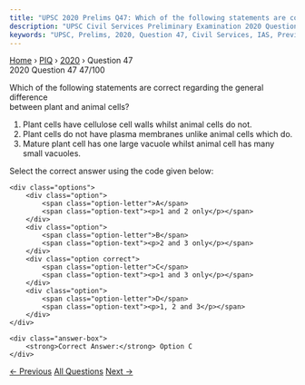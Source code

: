 ```yaml
---
title: "UPSC 2020 Prelims Q47: Which of the following statements are correct regarding the..."
description: "UPSC Civil Services Preliminary Examination 2020 Question 47 with options and answer"
keywords: "UPSC, Prelims, 2020, Question 47, Civil Services, IAS, Previous Year Questions"
---
```


<nav class="breadcrumb">
    <a href="../../">Home</a>
    <span>›</span>
    <a href="../">PIQ</a>
    <span>›</span>
    <a href="./">2020</a>
    <span>›</span>
    <span>Question 47</span>
</nav>

<div class="question-header">
    <div class="question-meta">
        <span class="year-badge">2020</span>
        <span class="question-number">Question 47</span>
        <span class="progress">47/100</span>
    </div>
    <div class="progress-bar">
        <div class="progress-fill" style="width: 47.0%"></div>
    </div>
</div>

<div class="question-content">
    <div class="question-text">
        <p>Which of the following statements are correct regarding the general difference<br />
between plant and animal cells?</p>
<ol>
<li>Plant cells have cellulose cell walls whilst animal cells do not.</li>
<li>Plant cells do not have plasma membranes unlike animal cells which do.</li>
<li>Mature plant cell has one large vacuole whilst animal cell has many small vacuoles.</li>
</ol>
<p>Select the correct answer using the code given below:</p>
    </div>
    
    <div class="options">
        <div class="option">
            <span class="option-letter">A</span>
            <span class="option-text"><p>1 and 2 only</p></span>
        </div>
        <div class="option">
            <span class="option-letter">B</span>
            <span class="option-text"><p>2 and 3 only</p></span>
        </div>
        <div class="option correct">
            <span class="option-letter">C</span>
            <span class="option-text"><p>1 and 3 only</p></span>
        </div>
        <div class="option">
            <span class="option-letter">D</span>
            <span class="option-text"><p>1, 2 and 3</p></span>
        </div>
    </div>

    <div class="answer-box">
        <strong>Correct Answer:</strong> Option C
    </div>
</div>

<div class="question-nav">
    <a href="../q046-in-india-the-term-public-key-infrastructure-is-use/" class="nav-btn prev">← Previous</a>
    <a href="../" class="nav-btn center">All Questions</a>
    <a href="../q048-which-of-the-following-are-the-reasonsfactors-for/" class="nav-btn next">Next →</a>
</div>
